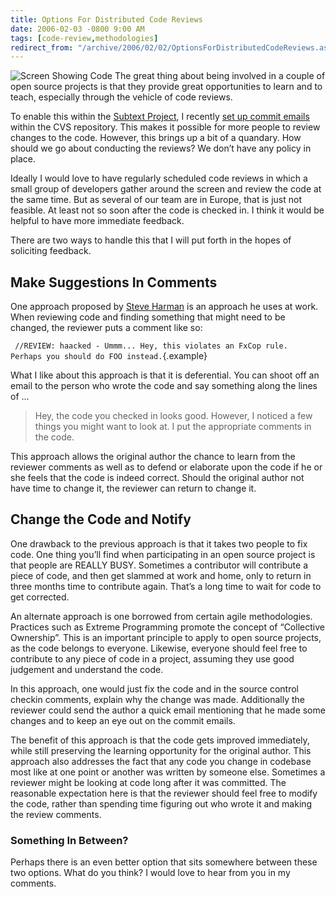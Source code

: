```yaml
---
title: Options For Distributed Code Reviews
date: 2006-02-03 -0800 9:00 AM
tags: [code-review,methodologies]
redirect_from: "/archive/2006/02/02/OptionsForDistributedCodeReviews.aspx/"
---
```


![Screen Showing Code](https://haacked.com/images/CodeReview.jpg) The
great thing about being involved in a couple of open source projects is
that they provide great opportunities to learn and to teach, especially
through the vehicle of code reviews.

To enable this within the [Subtext
Project](http://subtextproject.com/ "Subtext Project Website"), I
recently [set up commit
emails](/archive/2006/01/17/SettingUpCVSCommitEmailsInSourceForge.aspx "setting up commit emails in CVS")
within the CVS repository. This makes it possible for more people to
review changes to the code. However, this brings up a bit of a quandary.
How should we go about conducting the reviews? We don’t have any policy
in place.

Ideally I would love to have regularly scheduled code reviews in which a
small group of developers gather around the screen and review the code
at the same time. But as several of our team are in Europe, that is just
not feasible. At least not so soon after the code is checked in. I think
it would be helpful to have more immediate feedback.

There are two ways to handle this that I will put forth in the hopes of
soliciting feedback.

Make Suggestions In Comments
----------------------------

One approach proposed by [Steve
Harman](http://stevenharman.net/blog/ "Steve Harman's Blog") is an
approach he uses at work. When reviewing code and finding something that
might need to be changed, the reviewer puts a comment like so:

` //REVIEW: haacked - Ummm... Hey, this violates an FxCop rule.  Perhaps you should do FOO instead.`{.example}

What I like about this approach is that it is deferential. You can shoot
off an email to the person who wrote the code and say something along
the lines of ...

> Hey, the code you checked in looks good. However, I noticed a few
> things you might want to look at. I put the appropriate comments in
> the code.

This approach allows the original author the chance to learn from the
reviewer comments as well as to defend or elaborate upon the code if he
or she feels that the code is indeed correct. Should the original author
not have time to change it, the reviewer can return to change it.

Change the Code and Notify
--------------------------

One drawback to the previous approach is that it takes two people to fix
code. One thing you’ll find when participating in an open source project
is that people are REALLY BUSY. Sometimes a contributor will contribute
a piece of code, and then get slammed at work and home, only to return
in three months time to contribute again. That’s a long time to wait for
code to get corrected.

An alternate approach is one borrowed from certain agile methodologies.
Practices such as Extreme Programming promote the concept of “Collective
Ownership”. This is an important principle to apply to open source
projects, as the code belongs to everyone. Likewise, everyone should
feel free to contribute to any piece of code in a project, assuming they
use good judgement and understand the code.

In this approach, one would just fix the code and in the source control
checkin comments, explain why the change was made. Additionally the
reviewer could send the author a quick email mentioning that he made
some changes and to keep an eye out on the commit emails.

The benefit of this approach is that the code gets improved immediately,
while still preserving the learning opportunity for the original author.
This approach also addresses the fact that any code you change in
codebase most like at one point or another was written by someone else.
Sometimes a reviewer might be looking at code long after it was
committed. The reasonable expectation here is that the reviewer should
feel free to modify the code, rather than spending time figuring out who
wrote it and making the review comments.

### Something In Between?

Perhaps there is an even better option that sits somewhere between these
two options. What do you think? I would love to hear from you in my
comments.


